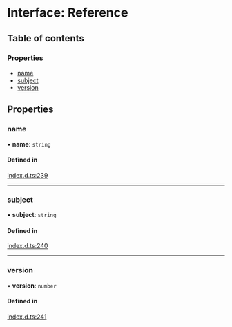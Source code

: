 # Interface: Reference

## Table of contents

### Properties

- [name](Reference.md#name)
- [subject](Reference.md#subject)
- [version](Reference.md#version)

## Properties

### name

• **name**: `string`

#### Defined in

[index.d.ts:239](https://github.com/mostafa/xk6-kafka/blob/main/api-docs/index.d.ts#L239)

---

### subject

• **subject**: `string`

#### Defined in

[index.d.ts:240](https://github.com/mostafa/xk6-kafka/blob/main/api-docs/index.d.ts#L240)

---

### version

• **version**: `number`

#### Defined in

[index.d.ts:241](https://github.com/mostafa/xk6-kafka/blob/main/api-docs/index.d.ts#L241)

